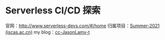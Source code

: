 # Serverless CI/CD 探索

官网：http://www.serverless-devs.com/#/home
归属项目：[Summer-2021 (iscas.ac.cn)](https://summer.iscas.ac.cn/#/org/prodetail/210770460)
my blog：[cc-JasonLamv-t](https://jasonlam.cc)

